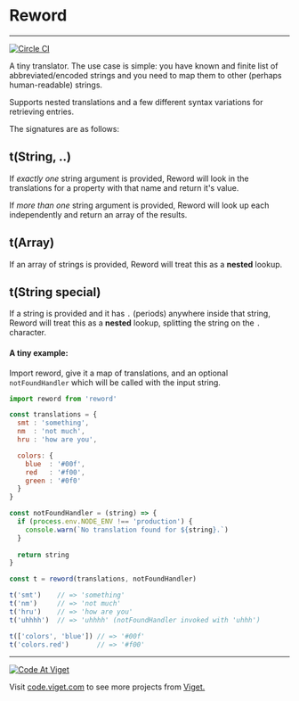 Reword
======

---

[![Circle CI](https://circleci.com/gh/vigetlabs/reword.svg?style=svg&circle-token=99cae8a958a0ac25b1a0e01ba564ee0838ce1bbc)](https://circleci.com/gh/vigetlabs/reword)

A tiny translator. The use case is simple: you have known and finite list of abbreviated/encoded strings and you need to map them to other (perhaps human-readable) strings.

Supports nested translations and a few different syntax variations for retrieving entries.

The signatures are as follows:

## t(String, ..)

If _exactly one_ string argument is provided, Reword will look in the translations for a property with that name and return it's value.

If _more than one_ string argument is provided, Reword will look up each independently and return an array of the results.

## t(Array<String>)

If an array of strings is provided, Reword will treat this as a **nested** lookup.

## t(String special)

If a string is provided and it has `.` (periods) anywhere inside that string, Reword will treat this as a **nested** lookup, splitting the string on the `.` character.

#### A tiny example:

Import reword, give it a map of translations, and an optional `notFoundHandler` which will be called with the input string.

```js
import reword from 'reword'

const translations = {
  smt : 'something',
  nm  : 'not much',
  hru : 'how are you',

  colors: {
    blue  : '#00f',
    red   : '#f00',
    green : '#0f0'
  }
}

const notFoundHandler = (string) => {
  if (process.env.NODE_ENV !== 'production') {
    console.warn(`No translation found for ${string}.`)
  }
  
  return string
}

const t = reword(translations, notFoundHandler)

t('smt')    // => 'something'
t('nm')     // => 'not much'
t('hru')    // => 'how are you'
t('uhhhh')  // => 'uhhhh' (notFoundHandler invoked with 'uhhh')

t(['colors', 'blue']) // => '#00f'
t('colors.red')       // => '#f00'
```


***

<a href="http://code.viget.com">
  <img src="http://code.viget.com/github-banner.png" alt="Code At Viget">
</a>

Visit [code.viget.com](http://code.viget.com) to see more projects from [Viget.](https://viget.com)
